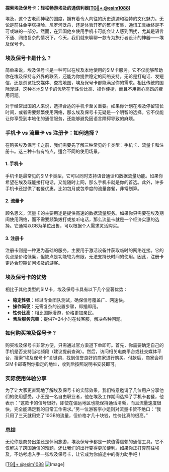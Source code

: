 **探索埃及保号卡：轻松畅游埃及的通信利器[[TG💪+ @esim1088](https://t.me/s/esim1088)]**

埃及，这个古老而神秘的国度，拥有着令人向往的历史遗迹和独特的文化魅力。无论是前往金字塔探险、尼罗河泛舟，还是体验开罗的繁华市集，通讯工具始终是不可或缺的一部分。然而，在异国他乡使用手机卡可能会让人感到困扰，尤其是语言不通、网络复杂的情况下。今天，我们就来聊聊一款专为旅行者设计的神器——埃及保号卡。

### 埃及保号卡是什么？

简单来说，埃及保号卡是一种可以在埃及本地使用的SIM卡服务。它不仅能够帮助你在埃及保持与外界的联系，还能为你提供稳定的网络支持。无论是打电话、发短信，还是浏览社交媒体、查找地图，埃及保号卡都能满足你的需求。相比传统的国际漫游，这种本地SIM卡的优势在于性价比高、操作便捷，而且不用担心高昂的费用问题。

对于经常出国的人来说，选择合适的手机卡至关重要。如果你计划在埃及停留较长时间，或者需要频繁使用网络，那么埃及保号卡无疑是一个明智的选择。它不仅能让你享受到本地化的通信服务，还能够避免因语言障碍导致的麻烦。

### 手机卡 vs 流量卡 vs 注册卡：如何选择？

在购买埃及保号卡之前，我们需要先了解三种常见的卡类型：手机卡、流量卡和注册卡。这三种卡各有特点，适合不同的使用场景。

#### 1. 手机卡

手机卡是最常见的SIM卡类型，它可以同时支持语音通话和数据流量功能。如果你希望在埃及既能接打电话，又能随时上网，那么手机卡就是你的首选。此外，许多手机卡还提供了套餐优惠，比如包月或包季度的流量套餐，非常划算。

#### 2. 流量卡

顾名思义，流量卡的主要用途是提供高速的数据流量服务。如果你只需要在埃及期间使用网络，而不需要频繁拨打或接听电话，那么流量卡就是一个经济实惠的选择。它通常以GB为单位出售，可以根据个人需求灵活购买。

#### 3. 注册卡

注册卡则是一种更为基础的服务，主要用于激活设备并获取临时的网络连接。它的优点是价格低廉，但缺点是功能较为有限，无法支持长时间的使用。因此，注册卡更适合短期访问埃及的游客。

### 埃及保号卡的优势

相比于其他类型的SIM卡，埃及保号卡具有以下几个显著优势：

- **稳定性强**：经过专业团队测试，确保信号覆盖广、网速快。
- **操作简便**：无需复杂的设置步骤，即插即用。
- **性价比高**：相比国际漫游，价格更加亲民。
- **售后服务完善**：提供7×24小时在线客服，解决各种问题。

### 如何购买埃及保号卡？

购买埃及保号卡非常方便，只需通过官方渠道下单即可。首先，你需要确定自己的手机是否支持当地频段（建议提前查询）。然后，访问相关电商平台或社交媒体平台，搜索“埃及保号卡”关键词，找到信誉良好的商家进行购买。付款后，商家会将SIM卡邮寄到你指定的地址，收到后按照说明书安装即可。

### 实际使用体验分享

为了让大家更直观地了解埃及保号卡的实际效果，我们特意邀请了几位用户分享他们的使用感受。小王是一名自由职业者，他在埃及工作期间选择了手机卡套餐，他表示：“这款卡的信号很好，即使在偏远地区也能保持通话清晰，而且流量速度很快，完全能满足我的日常工作需求。”另一位游客李小姐则对流量卡赞不绝口：“我只用了三天就用完了10GB的流量，但价格才几十块钱，性价比真的很高。”

### 总结

无论你是商务出差还是休闲旅游，埃及保号卡都是一款值得信赖的通信工具。它不仅解决了跨国通信的难题，还让我们的出行变得更加便利。如果你正打算前往埃及，不妨考虑入手一张埃及保号卡，让它成为你旅途中的得力助手吧！

[[TG💪+ @esim1088](https://t.me/s/esim1088) ![Image](https://i.postimg.cc/4NQfJmqS/Snipaste-2025-05-13-00-14-12.png)]